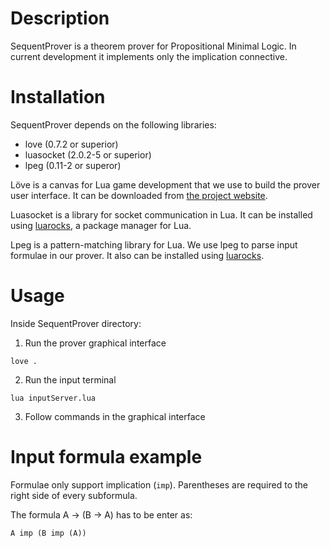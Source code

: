 Description
===========

SequentProver is a theorem prover for Propositional Minimal Logic. In current development it implements only the implication connective. 

Installation
============

SequentProver depends on the following libraries:

* love (0.7.2 or superior)
* luasocket (2.0.2-5 or superior)
* lpeg (0.11-2 or superor)

Löve is a canvas for Lua game development that we use to build the prover user interface. It can be downloaded from [the project website](https://love2d.org/).

Luasocket is a library for socket communication in Lua. It can be installed using [luarocks](http://luarocks.org/), a package manager for Lua.

Lpeg is a pattern-matching library for Lua. We use lpeg to parse input formulae in our prover. It also can be installed using [luarocks](http://luarocks.org/).

Usage
=====

Inside SequentProver directory:

1. Run the prover graphical interface

`love .`

2. Run the input terminal

`lua inputServer.lua`

3. Follow commands in the graphical interface

Input formula example
=====================

Formulae only support implication (`imp`). Parentheses are required to the right side of every subformula. 

The formula A &rarr; (B &rarr; A) has to be enter as:

`A imp (B imp (A))`